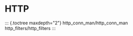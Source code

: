 HTTP
====

::: {.toctree maxdepth="2"}
http\_conn\_man/http\_conn\_man http\_filters/http\_filters
:::
